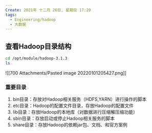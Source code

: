```yaml
---
Create: 2021年 十二月 26日, 星期日 17:29
tags: 
  - Engineering/hadoop
  - 大数据
---
```



## 查看Hadoop目录结构
```bash
cd /opt/module/hadoop-3.1.3
ls
```
![[700 Attachments/Pasted image 20220101205427.png]]

### 重要目录
1. bin目录：存放对Hadoop相关服务（HDFS,YARN）进行操作的脚本
2. etc目录：Hadoop的配置文件目录，存放Hadoop的配置文件
3. lib目录：存放Hadoop的本地库（对数据进行压缩解压缩功能）
4. sbin目录：存放启动或停止Hadoop相关服务的脚本
5. share目录：存放Hadoop的依赖jar包、文档、和官方案例







